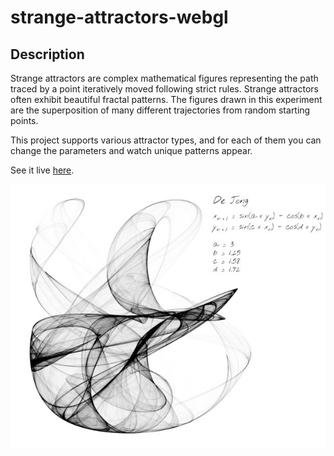 # strange-attractors-webgl

## Description
Strange attractors are complex mathematical figures representing the path traced by a point iteratively moved following strict rules. Strange attractors often exhibit beautiful fractal patterns. The figures drawn in this experiment are the superposition of many different trajectories from random starting points.

This project supports various attractor types, and for each of them you can change the parameters and watch unique patterns appear.

See it live [here](https://piellardj.github.io/strange-attractors-webgl/?page%3Acheckbox%3Aformula-checkbox-id=true&page%3Acanvas%3Afullscreen=true&page%3Acanvas%3Asidepane=true).

![Screenshot](src/readme/illustration.jpg)